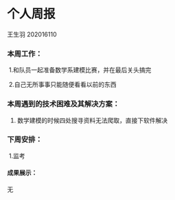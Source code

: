 # 个人周报

王生羽 202016110

### 本周工作：

​	1.和队员一起准备数学系建模比赛，并在最后关头搞完

​	2.自己无所事事只能随便看看以前的东西

### 本周遇到的技术困难及其解决方案：

1. 数学建模的时候四处搜寻资料无法爬取，直接下软件解决

### 下周安排：

​	1.监考

#### 成果展示：

无
